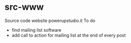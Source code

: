 # src-www
Source code website powerupstudio.it
To do
- find mailing list software
- add call to action for mailing list at the end of every post